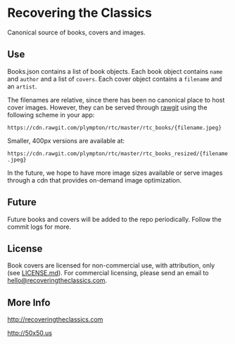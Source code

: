 # Recovering the Classics

Canonical source of books, covers and images.

## Use

Books.json contains a list of book objects.
Each book object contains `name` and `author` and a list of `covers`.
Each cover object contains a `filename` and an `artist`.

The filenames are relative, since there has been no canonical place to host cover images.
However, they can be served through [rawgit](http://rawgit.com) using the following scheme in your app:

`https://cdn.rawgit.com/plympton/rtc/master/rtc_books/{filename.jpeg}`

Smaller, 400px versions are available at:

`https://cdn.rawgit.com/plympton/rtc/master/rtc_books_resized/{filename.jpeg}`

In the future, we hope to have more image sizes available or serve images through a cdn that provides on-demand image optimization.

## Future

Future books and covers will be added to the repo periodically. Follow the commit logs for more.

## License

Book covers are licensed for non-commercial use, with attribution, only (see [LICENSE.md](license.md)). For commercial licensing, please send an email to hello@recoveringtheclassics.com.

## More Info
http://recoveringtheclassics.com

http://50x50.us
